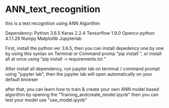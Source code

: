 # ANN_text_recognition
this is a text recognition using ANN Algorithm

Dependency:
Python 3.6.5
Keras 2.2.4
Tensorflow 1.9.0
Opencv-python 4.1.1.26
Numpy
Matplotlib
Jupyterlab


First, install the python ver 3.6.5, then you can install depedency one by one by using this syntax on Terminal or Command promp "pip install <packet-name>", or install all at once using "pip install -r requirements.txt "

After install all dependency, run jupyter lab on terminal / command prompt using "jupyter lab", then the jupyter lab will open automatically on your default browser

after that, you can learn how to train & create your own ANN model based algorithm by opening the "Training_andcreate_model.ipynb"
then you can test your model use "use_model.ipynb"

